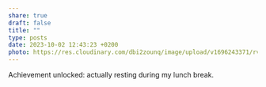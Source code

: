 ```yaml
---
share: true
draft: false
title: ""
type: posts
date: 2023-10-02 12:43:23 +0200
photo: https://res.cloudinary.com/dbi2zounq/image/upload/v1696243371/rvdpjt3x0ahbsoqdwgzh.jpg
---
```


Achievement unlocked: actually resting during my lunch break. 
